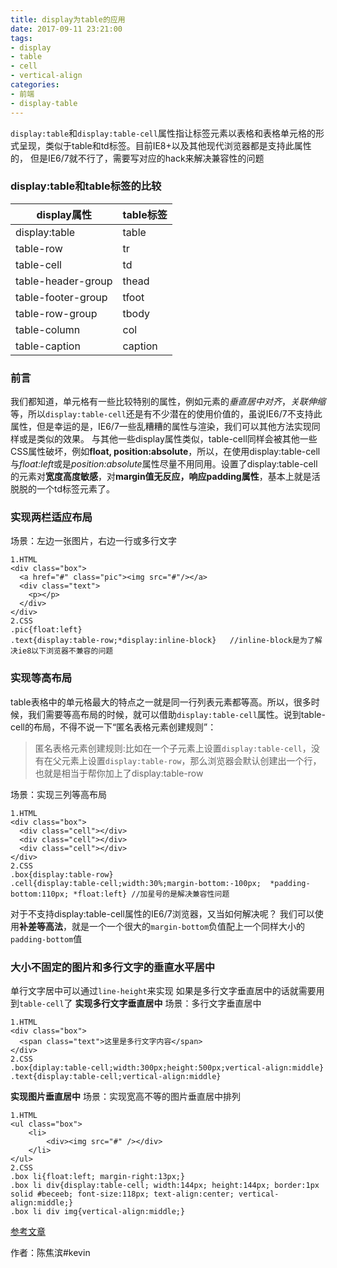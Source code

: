```yaml
---
title: display为table的应用
date: 2017-09-11 23:21:00
tags: 
- display
- table
- cell
- vertical-align
categories:
- 前端
- display-table
---
```

`display:table`和`display:table-cell`属性指让标签元素以表格和表格单元格的形式呈现，类似于table和td标签。目前IE8+以及其他现代浏览器都是支持此属性的，
但是IE6/7就不行了，需要写对应的hack来解决兼容性的问题<!--more-->
### display:table和table标签的比较
display属性|table标签
-|-
display:table|table
table-row|tr
table-cell|td
table-header-group|thead
table-footer-group|tfoot
table-row-group|tbody
table-column|col
table-caption|caption
### 前言
我们都知道，单元格有一些比较特别的属性，例如元素的*垂直居中对齐*，*关联伸缩*等，所以`display:table-cell`还是有不少潜在的使用价值的，虽说IE6/7不支持此属性，但是幸运的是，IE6/7一些乱糟糟的属性与渲染，我们可以其他方法实现同样或是类似的效果。
与其他一些display属性类似，table-cell同样会被其他一些CSS属性破坏，例如**float, position:absolute**，所以，在使用display:table-cell与*float:left*或是*position:absolute*属性尽量不用同用。设置了display:table-cell的元素对**宽度高度敏感**，对**margin值无反应，响应padding属性**，基本上就是活脱脱的一个td标签元素了。
### 实现两栏适应布局
场景：左边一张图片，右边一行或多行文字
```
1.HTML
<div class="box">
  <a href="#" class="pic"><img src="#"/></a>
  <div class="text">
    <p></p>
  </div>
</div>
2.CSS
.pic{float:left}
.text{display:table-row;*display:inline-block}   //inline-block是为了解决ie8以下浏览器不兼容的问题
```
### 实现等高布局
table表格中的单元格最大的特点之一就是同一行列表元素都等高。所以，很多时候，我们需要等高布局的时候，就可以借助`display:table-cell`属性。说到table-cell的布局，不得不说一下“匿名表格元素创建规则”：
> 匿名表格元素创建规则:比如在一个子元素上设置`display:table-cell`，没有在父元素上设置`display:table-row`，那么浏览器会默认创建出一个行，也就是相当于帮你加上了display:table-row

场景：实现三列等高布局
```
1.HTML
<div class="box">
  <div class="cell"></div>
  <div class="cell"></div>
  <div class="cell"></div>
</div>
2.CSS
.box{display:table-row}
.cell{display:table-cell;width:30%;margin-bottom:-100px;  *padding-bottom:110px; *float:left} //加星号的是解决兼容性问题
```
对于不支持display:table-cell属性的IE6/7浏览器，又当如何解决呢？
我们可以使用**补差等高法**，就是一个一个很大的`margin-bottom`负值配上一个同样大小的`padding-bottom`值
### 大小不固定的图片和多行文字的垂直水平居中
单行文字居中可以通过`line-height`来实现
如果是多行文字垂直居中的话就需要用到`table-cell`了
**实现多行文字垂直居中**
场景：多行文字垂直居中
```
1.HTML
<div class="box">
  <span class="text">这里是多行文字内容</span>
</div>
2.CSS
.box{diplay:table-cell;width:300px;height:500px;vertical-align:middle}
.text{display:table-cell;vertical-align:middle}
```
**实现图片垂直居中**
场景：实现宽高不等的图片垂直居中排列
```
1.HTML
<ul class="box">
    <li>
        <div><img src="#" /></div>
    </li>
</ul>
2.CSS
.box li{float:left; margin-right:13px;}
.box li div{display:table-cell; width:144px; height:144px; border:1px solid #beceeb; font-size:118px; text-align:center; vertical-align:middle;}
.box li div img{vertical-align:middle;}
```
[参考文章](http://www.zhangxinxu.com/wordpress/2010/10/%E6%88%91%E6%89%80%E7%9F%A5%E9%81%93%E7%9A%84%E5%87%A0%E7%A7%8Ddisplaytable-cell%E7%9A%84%E5%BA%94%E7%94%A8/)

作者：陈焦滨#kevin


